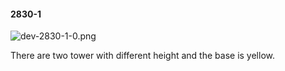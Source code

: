 #### 2830-1
![dev-2830-1-0.png](https://github.com/lil-lab/nlvr/raw/master/nlvr/dev/images/4/dev-2830-1-0.png "dev-2830-1-0.png")

There are two tower with different height and the base is yellow.